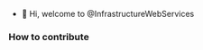 - 👋 Hi, welcome to @InfrastructureWebServices

<!---
InfrastructureWebServices/InfrastructureWebServices is a ✨ special ✨ repository because its `README.md` (this file) appears on your GitHub profile.
You can click the Preview link to take a look at your changes.
--->

### How to contribute
